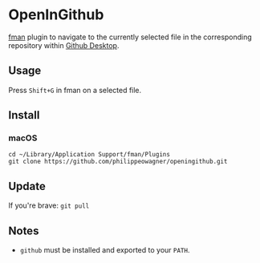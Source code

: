 # OpenInGithub
[fman](https://fman.io) plugin to navigate to the currently selected file in the corresponding repository within [Github Desktop](https://desktop.github.com/).

## Usage
Press `Shift+G` in fman on a selected file.

## Install

### macOS

  ```
  cd ~/Library/Application Support/fman/Plugins
  git clone https://github.com/philippeowagner/openingithub.git
  ```

## Update
If you're brave: `git pull`

## Notes

* `github` must be installed and exported to your `PATH`.
